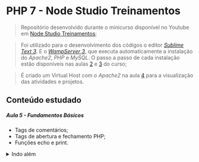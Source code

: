 # PHP 7 - Node Studio Treinamentos

> Repositório desenvolvido durante o minicurso disponível no Youtube em <a target="_blank" href="https://www.youtube.com/watch?v=XwpsxPmQN2E&list=PLwXQLZ3FdTVEITn849NlfI9BGY-hk1wkq&index=1&ab_channel=NodeStudioTreinamentos">[Node Studio Treinamentos](https://www.youtube.com/channel/UCZZ0NTtOgsLIT4Skr6GUpAw);</a>

> Foi utilizado para o desenvolvimento dos códigos o editor <a target="_blank" href="https://www.sublimetext.com/3">*Sublime Text 3*</a>. E o <a target="_blank" href="https://www.wampserver.com/en/">*WampServer 3*</a>, que executa automaticamente a instalação do _Apache2_, _PHP_ e _MySQL_. O passo a passo de cada instalação estão disponíveis nas aulas <a href="https://www.youtube.com/watch?v=kHZGupoiaBE&list=PLwXQLZ3FdTVEITn849NlfI9BGY-hk1wkq&index=2&ab_channel=NodeStudioTreinamentos">2</a> e <a href="https://www.youtube.com/watch?v=ODovicrmmiI&list=PLwXQLZ3FdTVEITn849NlfI9BGY-hk1wkq&index=3&ab_channel=NodeStudioTreinamentos">3</a> do curso;

> É criado um Virtual Host com o _Apache2_ na aula <a href="https://www.youtube.com/watch?v=BPhp3hddSt8&list=PLwXQLZ3FdTVEITn849NlfI9BGY-hk1wkq&index=4&ab_channel=NodeStudioTreinamentos">4</a> para a visualização das atividades e projetos.



## Conteúdo estudado

##### Aula 5 - Fundamentos Básicos

   - Tags de comentários;
   - Tags de abertura e fechamento PHP;
   - Funções echo e print.

<details>
<html>
    <summary>Indo além</summary>
    <br>
    Qual a diferença das funções 'echo' e 'print' ?
    <ul>
      <strong>print</strong>
    	  <li>Pode ser utilizada em expressões e retorna <em>true</em> como resultado.</li><br>
      <strong>echo</strong>
        <li>Retorna um tipo <em>void</em>, portanto não pode ser usada em expressões;</li>
        <li>É possível utilizar vários argumentos separados por vírgula;</li>
        <li>É um pouco mais rápida.</li>
    </ul>
</html>
</details>









